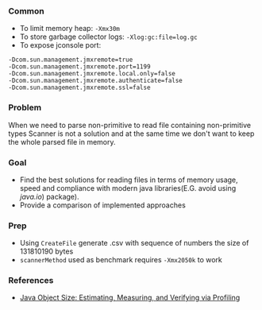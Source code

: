 ### Common

* To limit memory heap: `-Xmx30m`
* To store garbage collector logs: `-Xlog:gc:file=log.gc`
* To expose jconsole port:

```
-Dcom.sun.management.jmxremote=true
-Dcom.sun.management.jmxremote.port=1199
-Dcom.sun.management.jmxremote.local.only=false
-Dcom.sun.management.jmxremote.authenticate=false
-Dcom.sun.management.jmxremote.ssl=false
```

### Problem

When we need to parse non-primitive to read file containing non-primitive types Scanner is not a solution and at the
same time we don't want to keep the whole parsed file in memory.

### Goal

* Find the best solutions for reading files in terms of memory usage, speed and
  compliance with modern java libraries(E.G. avoid using _java.io_) package).
* Provide a comparison of implemented approaches

### Prep

* Using `CreateFile` generate .csv with sequence of numbers the size of 131810190 bytes
* `scannerMethod` used as benchmark requires `-Xmx2050k` to work


### References
* [Java Object Size: Estimating, Measuring, and Verifying via Profiling](https://dzone.com/articles/java-object-size-estimation-measuring-verifying)